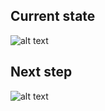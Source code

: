 ## Current state
![alt text](https://cloud.google.com/static/architecture/images/mlops-continuous-delivery-and-automation-pipelines-in-machine-learning-2-manual-ml.svg "MANUAL STEPS")

## Next step
![alt text](https://cloud.google.com/static/architecture/images/mlops-continuous-delivery-and-automation-pipelines-in-machine-learning-3-ml-automation-ct.svg "MANUAL STEPS")